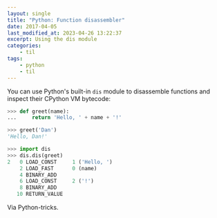 ```yaml
---
layout: single
title: "Python: Function disassembler"
date: 2017-04-05
last_modified_at: 2023-04-26 13:22:37
excerpt: Using the dis module
categories:
    - til
tags:
    - python
    - til
---
```


You can use Python's built-in `dis` module to disassemble functions and
inspect their CPython VM bytecode:

```python
>>> def greet(name):
...     return 'Hello, ' + name + '!'

>>> greet('Dan')
'Hello, Dan!'

>>> import dis
>>> dis.dis(greet)
2   0 LOAD_CONST     1 ('Hello, ')
    2 LOAD_FAST      0 (name)
    4 BINARY_ADD
    6 LOAD_CONST     2 ('!')
    8 BINARY_ADD
   10 RETURN_VALUE
```

Via Python-tricks.
